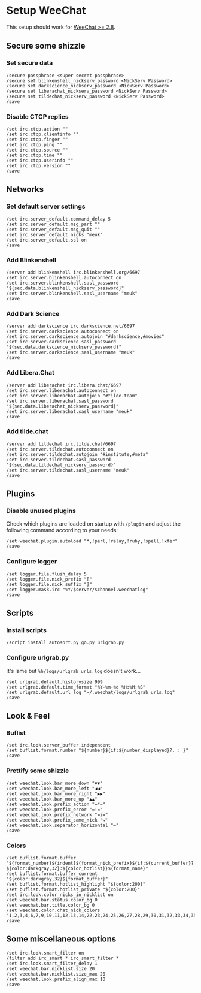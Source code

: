 # Setup WeeChat

This setup should work for [WeeChat >= 2.8](https://weechat.org/doc/).

## Secure some shizzle

### Set secure data

```
/secure passphrase <super secret passphrase>
/secure set blinkenshell_nickserv_password <NickServ Password>
/secure set darkscience_nickserv_password <NickServ Password>
/secure set liberachat_nickserv_password <NickServ Password>
/secure set tildechat_nickserv_password <NickServ Password>
/save
```

### Disable CTCP replies

```
/set irc.ctcp.action ""
/set irc.ctcp.clientinfo ""
/set irc.ctcp.finger ""
/set irc.ctcp.ping ""
/set irc.ctcp.source ""
/set irc.ctcp.time ""
/set irc.ctcp.userinfo ""
/set irc.ctcp.version ""
/save
```

## Networks

### Set default server settings

```
/set irc.server_default.command_delay 5
/set irc.server_default.msg_part ""
/set irc.server_default.msg_quit ""
/set irc.server_default.nicks "meuk"
/set irc.server_default.ssl on
/save
```

### Add Blinkenshell

```
/server add blinkenshell irc.blinkenshell.org/6697
/set irc.server.blinkenshell.autoconnect on
/set irc.server.blinkenshell.sasl_password "${sec.data.blinkenshell_nickserv_password}"
/set irc.server.blinkenshell.sasl_username "meuk"
/save
```

### Add Dark Science

```
/server add darkscience irc.darkscience.net/6697
/set irc.server.darkscience.autoconnect on
/set irc.server.darkscience.autojoin "#darkscience,#movies"
/set irc.server.darkscience.sasl_password "${sec.data.darkscience_nickserv_password}"
/set irc.server.darkscience.sasl_username "meuk"
/save
```

### Add Libera.Chat

```
/server add liberachat irc.libera.chat/6697
/set irc.server.liberachat.autoconnect on
/set irc.server.liberachat.autojoin "#tilde.team"
/set irc.server.liberachat.sasl_password "${sec.data.liberachat_nickserv_password}"
/set irc.server.liberachat.sasl_username "meuk"
/save
```

### Add tilde.chat

```
/server add tildechat irc.tilde.chat/6697
/set irc.server.tildechat.autoconnect on
/set irc.server.tildechat.autojoin "#institute,#meta"
/set irc.server.tildechat.sasl_password "${sec.data.tildechat_nickserv_password}"
/set irc.server.tildechat.sasl_username "meuk"
/save
```

## Plugins

### Disable unused plugins

Check which plugins are loaded on startup with `/plugin` and adjust the following command according to your needs:

```
/set weechat.plugin.autoload "*,!perl,!relay,!ruby,!spell,!xfer"
/save
```

### Configure logger

```
/set logger.file.flush_delay 5
/set logger.file.nick_prefix "["
/set logger.file.nick_suffix "]"
/set logger.mask.irc "%Y/$server/$channel.weechatlog"
/save
```

## Scripts

### Install scripts

```
/script install autosort.py go.py urlgrab.py
```

### Configure urlgrab.py

It's lame but `%h/logs/urlgrab_urls.log` doesn't work...

```
/set urlgrab.default.historysize 999
/set urlgrab.default.time_format "%Y-%m-%d %H:%M:%S"
/set urlgrab.default.url_log "~/.weechat/logs/urlgrab_urls.log"
/save
```

## Look & Feel

### Buflist

```
/set irc.look.server_buffer independent
/set buflist.format.number "${number}${if:${number_displayed}?. : }"
/save
```

### Prettify some shizzle

```
/set weechat.look.bar_more_down "▼▼"
/set weechat.look.bar_more_left "◀◀"
/set weechat.look.bar_more_right "▶▶"
/set weechat.look.bar_more_up "▲▲"
/set weechat.look.prefix_action "=*="
/set weechat.look.prefix_error "=!="
/set weechat.look.prefix_network "=i="
/set weechat.look.prefix_same_nick "⤷"
/set weechat.look.separator_horizontal "—"
/save
```

### Colors

```
/set buflist.format.buffer "${format_number}${indent}${format_nick_prefix}${if:${current_buffer}?${color:darkgray,32}:${color_hotlist}}${format_name}"
/set buflist.format.buffer_current "${color:darkgray,32}${format_buffer}"
/set buflist.format.hotlist_highlight "${color:200}"
/set buflist.format.hotlist_private "${color:200}"
/set irc.look.color_nicks_in_nicklist on
/set weechat.bar.status.color_bg 0
/set weechat.bar.title.color_bg 0
/set weechat.color.chat_nick_colors "1,2,3,4,6,7,9,10,11,12,13,14,22,23,24,25,26,27,28,29,30,31,32,33,34,35,36,37,38,39,40,41,42,43,44,45,46,47,48,49,50,51,69,70,71,72,73,74,75,76,77,78,79,80,81,82,83,84,85,86,87,88,89,90,182,183,184,244,225,226,227"
/save
```

## Some miscellaneous options

```
/set irc.look.smart_filter on
/filter add irc_smart * irc_smart_filter *
/set irc.look.smart_filter_delay 1
/set weechat.bar.nicklist.size 20
/set weechat.bar.nicklist.size_max 20
/set weechat.look.prefix_align_max 10
/save
```

